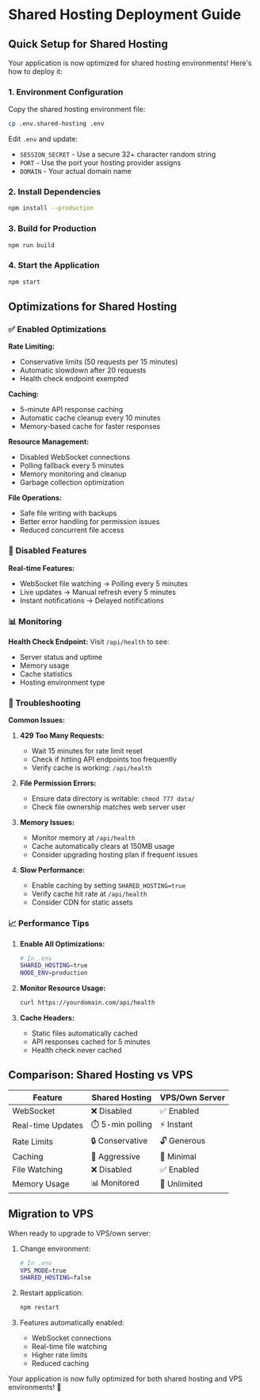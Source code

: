 # Shared Hosting Deployment Guide

## Quick Setup for Shared Hosting

Your application is now optimized for shared hosting environments! Here's how to deploy it:

### 1. Environment Configuration

Copy the shared hosting environment file:
```bash
cp .env.shared-hosting .env
```

Edit `.env` and update:
- `SESSION_SECRET` - Use a secure 32+ character random string
- `PORT` - Use the port your hosting provider assigns
- `DOMAIN` - Your actual domain name

### 2. Install Dependencies

```bash
npm install --production
```

### 3. Build for Production

```bash
npm run build
```

### 4. Start the Application

```bash
npm start
```

## Optimizations for Shared Hosting

### ✅ Enabled Optimizations

**Rate Limiting:**
- Conservative limits (50 requests per 15 minutes)
- Automatic slowdown after 20 requests
- Health check endpoint exempted

**Caching:**
- 5-minute API response caching
- Automatic cache cleanup every 10 minutes
- Memory-based cache for faster responses

**Resource Management:**
- Disabled WebSocket connections
- Polling fallback every 5 minutes
- Memory monitoring and cleanup
- Garbage collection optimization

**File Operations:**
- Safe file writing with backups
- Better error handling for permission issues
- Reduced concurrent file access

### 🚫 Disabled Features

**Real-time Features:**
- WebSocket file watching → Polling every 5 minutes
- Live updates → Manual refresh every 5 minutes
- Instant notifications → Delayed notifications

### 📊 Monitoring

**Health Check Endpoint:**
Visit `/api/health` to see:
- Server status and uptime
- Memory usage
- Cache statistics
- Hosting environment type

### 🔧 Troubleshooting

**Common Issues:**

1. **429 Too Many Requests:**
   - Wait 15 minutes for rate limit reset
   - Check if hitting API endpoints too frequently
   - Verify cache is working: `/api/health`

2. **File Permission Errors:**
   - Ensure data directory is writable: `chmod 777 data/`
   - Check file ownership matches web server user

3. **Memory Issues:**
   - Monitor memory at `/api/health`
   - Cache automatically clears at 150MB usage
   - Consider upgrading hosting plan if frequent issues

4. **Slow Performance:**
   - Enable caching by setting `SHARED_HOSTING=true`
   - Verify cache hit rate at `/api/health`
   - Consider CDN for static assets

### 📈 Performance Tips

1. **Enable All Optimizations:**
   ```bash
   # In .env
   SHARED_HOSTING=true
   NODE_ENV=production
   ```

2. **Monitor Resource Usage:**
   ```bash
   curl https://yourdomain.com/api/health
   ```

3. **Cache Headers:**
   - Static files automatically cached
   - API responses cached for 5 minutes
   - Health check never cached

## Comparison: Shared Hosting vs VPS

| Feature | Shared Hosting | VPS/Own Server |
|---------|----------------|----------------|
| WebSocket | ❌ Disabled | ✅ Enabled |
| Real-time Updates | ⏱️ 5-min polling | ⚡ Instant |
| Rate Limits | 🔒 Conservative | 🔓 Generous |
| Caching | 💾 Aggressive | 🚀 Minimal |
| File Watching | ❌ Disabled | ✅ Enabled |
| Memory Usage | 📊 Monitored | 🔧 Unlimited |

## Migration to VPS

When ready to upgrade to VPS/own server:

1. Change environment:
   ```bash
   # In .env
   VPS_MODE=true
   SHARED_HOSTING=false
   ```

2. Restart application:
   ```bash
   npm restart
   ```

3. Features automatically enabled:
   - WebSocket connections
   - Real-time file watching
   - Higher rate limits
   - Reduced caching

Your application is now fully optimized for both shared hosting and VPS environments! 🎉